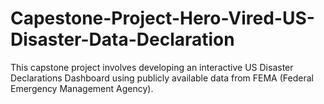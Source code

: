 # Capestone-Project-Hero-Vired-US-Disaster-Data-Declaration
This capstone project involves developing an interactive US Disaster Declarations Dashboard using publicly available data from FEMA (Federal Emergency Management Agency).
